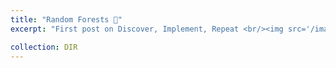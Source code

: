 ```yaml
---
title: "Random Forests 🌳"
excerpt: "First post on Discover, Implement, Repeat <br/><img src='/images/DIR.png' width='400' height='200'> <a href='https://pitch-century-cca.notion.site/Random-Forests-c1c0bd0d45b54b698f74f987eb73ac65?pvs=4'>Link Text</a>"

collection: DIR
---
```


